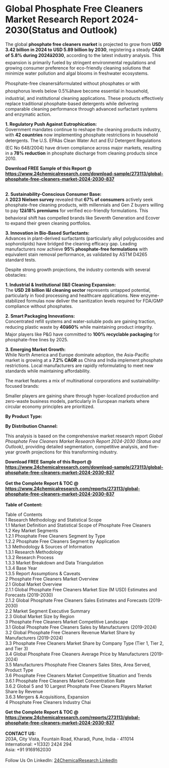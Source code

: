 <h1>Global Phosphate Free Cleaners Market Research Report 2024-2030(Status and Outlook)</h1><p>The global <strong>phosphate free cleaners market</strong> is projected to grow from <strong>USD 3.42 billion in 2024 to USD 5.89 billion by 2030</strong>, registering a steady <strong>CAGR of 5.8% during 2024â2030</strong>, according to the latest industry analysis. This expansion is primarily fueled by stringent environmental regulations and growing consumer preference for eco-friendly cleaning solutions that minimize water pollution and algal blooms in freshwater ecosystems.</p><p>Phosphate-free cleanersâformulated without phosphates or with phosphorus levels below 0.5%âhave become essential in household, industrial, and institutional cleaning applications. These products effectively replace traditional phosphate-based detergents while delivering comparable cleaning performance through advanced surfactant systems and enzymatic action.</p><p><strong>1. Regulatory Push Against Eutrophication:</strong><br>
Government mandates continue to reshape the cleaning products industry, with <strong>42 countries</strong> now implementing phosphate restrictions in household detergents. The U.S. EPAâs Clean Water Act and EU Detergent Regulations (EC No 648/2004) have driven compliance across major markets, resulting in a <strong>78% reduction</strong> in phosphate discharge from cleaning products since 2010.</p><div><b>Download FREE Sample of this Report @ 
            <a href="https://www.24chemicalresearch.com/download-sample/273113/global-phosphate-free-cleaners-market-2024-2030-837">
            https://www.24chemicalresearch.com/download-sample/273113/global-phosphate-free-cleaners-market-2024-2030-837</a></b></div><br><p><strong>2. Sustainability-Conscious Consumer Base:</strong><br>
A <strong>2023 Nielsen survey</strong> revealed that <strong>67% of consumers</strong> actively seek phosphate-free cleaning products, with millennials and Gen Z buyers willing to pay <strong>12â18% premiums</strong> for verified eco-friendly formulations. This behavioral shift has compelled brands like Seventh Generation and Ecover to expand their green cleaning portfolios.</p><p><strong>3. Innovation in Bio-Based Surfactants:</strong><br>
Advances in plant-derived surfactants (particularly alkyl polyglucosides and sophorolipids) have bridged the cleaning efficacy gap. Leading manufacturers now achieve <strong>95% phosphate-free formulations</strong> with equivalent stain removal performance, as validated by ASTM D4265 standard tests.</p><p>Despite strong growth projections, the industry contends with several obstacles:</p><p><strong>1. Industrial &amp; Institutional (I&amp;I) Cleaning Expansion:</strong><br>
The <strong>USD 28 billion I&amp;I cleaning sector</strong> represents untapped potential, particularly in food processing and healthcare applications. New enzyme-stabilized formulas now deliver the sanitization levels required for FDA/GMP compliance without phosphates.</p><p><strong>2. Smart Packaging Innovations:</strong><br>
Concentrated refill systems and water-soluble pods are gaining traction, reducing plastic waste by <strong>40â60%</strong> while maintaining product integrity. Major players like P&amp;G have committed to <strong>100% recyclable packaging</strong> for phosphate-free lines by 2025.</p><p><strong>3. Emerging Market Growth:</strong><br>
While North America and Europe dominate adoption, the Asia-Pacific market is growing at a <strong>7.2% CAGR</strong> as China and India implement phosphate restrictions. Local manufacturers are rapidly reformulating to meet new standards while maintaining affordability.</p><p>The market features a mix of multinational corporations and sustainability-focused brands:</p><p>Smaller players are gaining share through hyper-localized production and zero-waste business models, particularly in European markets where circular economy principles are prioritized.</p><p><strong>By Product Type:</strong></p><p><strong>By Distribution Channel:</strong></p><p>This analysis is based on the comprehensive market research report <em>Global Phosphate Free Cleaners Market Research Report 2024-2030 (Status and Outlook)</em>, providing detailed segmentation, competitive analysis, and five-year growth projections for this transforming industry.</p><div><b>Download FREE Sample of this Report @ 
            <a href="https://www.24chemicalresearch.com/download-sample/273113/global-phosphate-free-cleaners-market-2024-2030-837">
            https://www.24chemicalresearch.com/download-sample/273113/global-phosphate-free-cleaners-market-2024-2030-837</a></b></div><br><div><b>Get the Complete Report & TOC @ 
            <a href="https://www.24chemicalresearch.com/reports/273113/global-phosphate-free-cleaners-market-2024-2030-837">
            https://www.24chemicalresearch.com/reports/273113/global-phosphate-free-cleaners-market-2024-2030-837</a></b></div><br>
            <b>Table of Content:</b><p>Table of Contents<br />
1 Research Methodology and Statistical Scope<br />
1.1 Market Definition and Statistical Scope of Phosphate Free Cleaners<br />
1.2 Key Market Segments<br />
1.2.1 Phosphate Free Cleaners Segment by Type<br />
1.2.2 Phosphate Free Cleaners Segment by Application<br />
1.3 Methodology & Sources of Information<br />
1.3.1 Research Methodology<br />
1.3.2 Research Process<br />
1.3.3 Market Breakdown and Data Triangulation<br />
1.3.4 Base Year<br />
1.3.5 Report Assumptions & Caveats<br />
2 Phosphate Free Cleaners Market Overview<br />
2.1 Global Market Overview<br />
2.1.1 Global Phosphate Free Cleaners Market Size (M USD) Estimates and Forecasts (2019-2030)<br />
2.1.2 Global Phosphate Free Cleaners Sales Estimates and Forecasts (2019-2030)<br />
2.2 Market Segment Executive Summary<br />
2.3 Global Market Size by Region<br />
3 Phosphate Free Cleaners Market Competitive Landscape<br />
3.1 Global Phosphate Free Cleaners Sales by Manufacturers (2019-2024)<br />
3.2 Global Phosphate Free Cleaners Revenue Market Share by Manufacturers (2019-2024)<br />
3.3 Phosphate Free Cleaners Market Share by Company Type (Tier 1, Tier 2, and Tier 3)<br />
3.4 Global Phosphate Free Cleaners Average Price by Manufacturers (2019-2024)<br />
3.5 Manufacturers Phosphate Free Cleaners Sales Sites, Area Served, Product Type<br />
3.6 Phosphate Free Cleaners Market Competitive Situation and Trends<br />
3.6.1 Phosphate Free Cleaners Market Concentration Rate<br />
3.6.2 Global 5 and 10 Largest Phosphate Free Cleaners Players Market Share by Revenue<br />
3.6.3 Mergers & Acquisitions, Expansion<br />
4 Phosphate Free Cleaners Industry Chai</p><div><b>Get the Complete Report & TOC @ 
            <a href="https://www.24chemicalresearch.com/reports/273113/global-phosphate-free-cleaners-market-2024-2030-837">
            https://www.24chemicalresearch.com/reports/273113/global-phosphate-free-cleaners-market-2024-2030-837</a></b></div><br><b>CONTACT US:</b><br>
            203A, City Vista, Fountain Road, Kharadi, Pune, India - 411014<br>
            International: +1(332) 2424 294<br>
            Asia: +91 9169162030 <br><br>
            Follow Us On LinkedIn: <a href="https://www.linkedin.com/company/24chemicalresearch/">24ChemicalResearch LinkedIn</a>